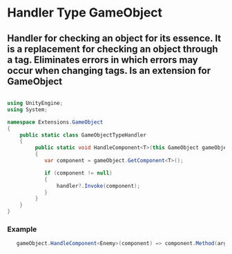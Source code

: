 # Handler Type GameObject

## Handler for checking an object for its essence. It is a replacement for checking an object through a tag. Eliminates errors in which errors may occur when changing tags. Is an extension for GameObject


``` C#

using UnityEngine;
using System;

namespace Extensions.GameObject
{
    public static class GameObjectTypeHandler 
    {
         public static void HandleComponent<T>(this GameObject gameObject, Action<T> handler) 
         {
            var component = gameObject.GetComponent<T>();

            if (component != null) 
            {
                handler?.Invoke(component);
            }
         }
    }
}
```

### Example

``` C#
   gameObject.HandleComponent<Enemy>(component) => component.Method(arguments);
```
